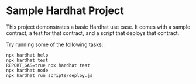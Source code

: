 # Sample Hardhat Project

This project demonstrates a basic Hardhat use case. It comes with a sample contract, a test for that contract, and a script that deploys that contract.

Try running some of the following tasks::

```shell
npx hardhat help
npx hardhat test
REPORT_GAS=true npx hardhat test
npx hardhat node
npx hardhat run scripts/deploy.js
```
